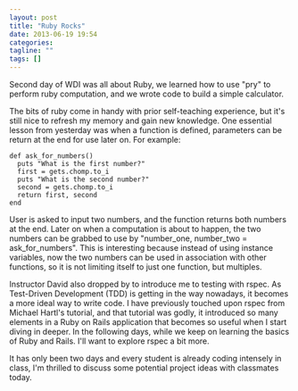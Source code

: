 ```yaml
---
layout: post
title: "Ruby Rocks"
date: 2013-06-19 19:54
categories:
tagline: ""
tags: []
---
```


Second day of WDI was all about Ruby, we learned how to use "pry" to perform ruby computation, and we wrote code to build a simple calculator.

The bits of ruby come in handy with prior self-teaching experience, but it's still nice to refresh my memory and gain new knowledge. One essential lesson from yesterday was when a function is defined, parameters can be return at the end for use later on. For example:

	def ask_for_numbers()
	  puts "What is the first number?"
	  first = gets.chomp.to_i
	  puts "What is the second number?"
	  second = gets.chomp.to_i
	  return first, second
	end

User is asked to input two numbers, and the function returns both numbers at the end. Later on when a computation is about to happen, the two numbers can be grabbed to use by "number_one, number_two = ask_for_numbers". This is interesting because instead of using instance variables, now the two numbers can be used in association with other functions, so it is not limiting itself to just one function, but multiples.

Instructor David also dropped by to introduce me to testing with rspec. As Test-Driven Development (TDD) is getting in the way nowadays, it becomes a more ideal way to write code. I have previously touched upon rspec from Michael Hartl's tutorial, and that tutorial was godly, it introduced so many elements in a Ruby on Rails application that becomes so useful when I start diving in deeper. In the following days, while we keep on learning the basics of Ruby and Rails. I'll want to explore rspec a bit more.

It has only been two days and every student is already coding intensely in class, I'm thrilled to discuss some potential project ideas with classmates today.